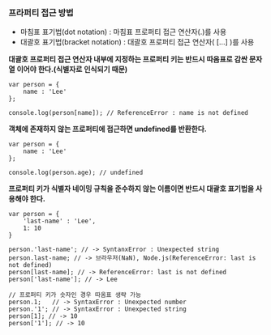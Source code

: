 ### 프라퍼티 접근 방법
- 마침표 표기법(dot notation) : 마침표 프로퍼티 접근 연산자(.)를 사용
- 대괄호 표기법(bracket notation) : 대괄호 프로퍼티 접근 연산자( [...] )를 사용

**대괄호 프로퍼티 접근 연산자 내부에 지정하는 프로퍼티 키는 반드시 따옴표로 감싼 문자열 이어야 한다.(식별자로 인식되기 때문)**
```
var person = {
    name : 'Lee'
};

console.log(person[name]); // ReferenceError : name is not defined
```

**객체에 존재하지 않는 프로퍼티에 접근하면 undefined를 반환한다.**
```
var person = {
    name : 'Lee'
};

console.log(person.age); // undefined
```

**프로퍼티 키가 식별자 네이밍 규칙을 준수하지 않는 이름이면 반드시 대괄호 표기법을 사용해야 한다.**
```
var person = {
    'last-name' : 'Lee',
    1: 10
}

person.'last-name'; // -> SyntanxError : Unexpected string
person.last-name; // -> 브라우저(NaN), Node.js(ReferenceError: last is not defined)
person[last-name]; // -> ReferenceError: last is not defined
person['last-name']; // -> Lee

// 프로퍼티 키가 숫자인 경우 따옴표 생략 가능
person.1;   // -> SyntaxError : Unexpected number
person.'1'; // -> SyntaxError : Unexpected string
person[1]; // -> 10
person['1']; // -> 10
```